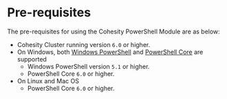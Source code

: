 # Pre-requisites

The pre-requisites for using the Cohesity PowerShell Module are as below:

* Cohesity Cluster running version `6.0` or higher.
* On Windows, both [Windows PowerShell](https://docs.microsoft.com/en-us/powershell/scripting/setup/installing-windows-powershell) and [PowerShell Core](https://docs.microsoft.com/en-us/powershell/scripting/setup/installing-powershell) are supported
  * Windows PowerShell version `5.1` or higher.
  * PowerShell Core `6.0` or higher.
* On Linux and Mac OS
  * PowerShell Core `6.0` or higher.

